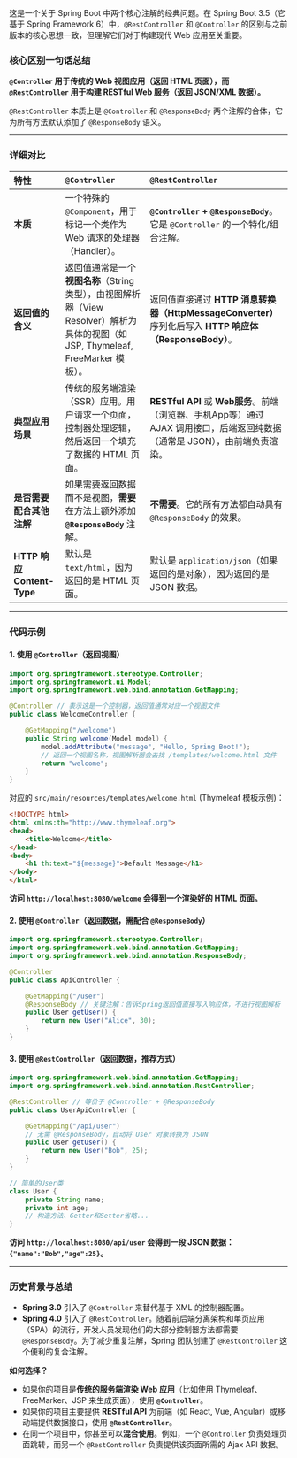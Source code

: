 这是一个关于 Spring Boot 中两个核心注解的经典问题。在 Spring Boot 3.5（它基于 Spring Framework 6）中，`@RestController` 和 `@Controller` 的区别与之前版本的核心思想一致，但理解它们对于构建现代 Web 应用至关重要。

### 核心区别一句话总结

**`@Controller` 用于传统的 Web 视图应用（返回 HTML 页面），而 `@RestController` 用于构建 RESTful Web 服务（返回 JSON/XML 数据）。**

`@RestController` 本质上是 `@Controller` 和 `@ResponseBody` 两个注解的合体，它为所有方法默认添加了 `@ResponseBody` 语义。

---

### 详细对比

| 特性 | `@Controller` | `@RestController` |
| :--- | :--- | :--- |
| **本质** | 一个特殊的 `@Component`，用于标记一个类作为 Web 请求的处理器（Handler）。 | **`@Controller` + `@ResponseBody`**。它是 `@Controller` 的一个特化/组合注解。 |
| **返回值的含义** | 返回值通常是一个**视图名称**（String 类型），由视图解析器（View Resolver）解析为具体的视图（如 JSP, Thymeleaf, FreeMarker 模板）。 | 返回值直接通过 **HTTP 消息转换器（HttpMessageConverter）** 序列化后写入 **HTTP 响应体（ResponseBody）**。 |
| **典型应用场景** | 传统的服务端渲染（SSR）应用。用户请求一个页面，控制器处理逻辑，然后返回一个填充了数据的 HTML 页面。 | **RESTful API** 或 **Web服务**。前端（浏览器、手机App等）通过 AJAX 调用接口，后端返回纯数据（通常是 JSON），由前端负责渲染。 |
| **是否需要配合其他注解** | 如果需要返回数据而不是视图，**需要**在方法上额外添加 **`@ResponseBody`** 注解。 | **不需要**。它的所有方法都自动具有 `@ResponseBody` 的效果。 |
| **HTTP 响应 Content-Type** | 默认是 `text/html`，因为返回的是 HTML 页面。 | 默认是 `application/json`（如果返回的是对象），因为返回的是 JSON 数据。 |

---

### 代码示例

#### 1. 使用 `@Controller`（返回视图）
```java
import org.springframework.stereotype.Controller;
import org.springframework.ui.Model;
import org.springframework.web.bind.annotation.GetMapping;

@Controller // 表示这是一个控制器，返回值通常对应一个视图文件
public class WelcomeController {

    @GetMapping("/welcome")
    public String welcome(Model model) {
        model.addAttribute("message", "Hello, Spring Boot!");
        // 返回一个视图名称，视图解析器会去找 /templates/welcome.html 文件
        return "welcome"; 
    }
}
```
对应的 `src/main/resources/templates/welcome.html` (Thymeleaf 模板示例)：
```html
<!DOCTYPE html>
<html xmlns:th="http://www.thymeleaf.org">
<head>
    <title>Welcome</title>
</head>
<body>
    <h1 th:text="${message}">Default Message</h1>
</body>
</html>
```
**访问 `http://localhost:8080/welcome` 会得到一个渲染好的 HTML 页面。**

#### 2. 使用 `@Controller`（返回数据，需配合 `@ResponseBody`）
```java
import org.springframework.stereotype.Controller;
import org.springframework.web.bind.annotation.GetMapping;
import org.springframework.web.bind.annotation.ResponseBody;

@Controller
public class ApiController {

    @GetMapping("/user")
    @ResponseBody // 关键注解：告诉Spring返回值直接写入响应体，不进行视图解析
    public User getUser() {
        return new User("Alice", 30);
    }
}
```

#### 3. 使用 `@RestController`（返回数据，推荐方式）
```java
import org.springframework.web.bind.annotation.GetMapping;
import org.springframework.web.bind.annotation.RestController;

@RestController // 等价于 @Controller + @ResponseBody
public class UserApiController {

    @GetMapping("/api/user")
    // 无需 @ResponseBody，自动将 User 对象转换为 JSON
    public User getUser() {
        return new User("Bob", 25);
    }
}

// 简单的User类
class User {
    private String name;
    private int age;
    // 构造方法、Getter和Setter省略...
}
```
**访问 `http://localhost:8080/api/user` 会得到一段 JSON 数据：`{"name":"Bob","age":25}`。**

---

### 历史背景与总结

*   **Spring 3.0** 引入了 `@Controller` 来替代基于 XML 的控制器配置。
*   **Spring 4.0** 引入了 `@RestController`。随着前后端分离架构和单页应用（SPA）的流行，开发人员发现他们的大部分控制器方法都需要 `@ResponseBody`。为了减少重复注解，Spring 团队创建了 `@RestController` 这个便利的复合注解。

**如何选择？**

*   如果你的项目是**传统的服务端渲染 Web 应用**（比如使用 Thymeleaf、FreeMarker、JSP 来生成页面），使用 **`@Controller`**。
*   如果你的项目主要提供 **RESTful API** 为前端（如 React, Vue, Angular）或移动端提供数据接口，使用 **`@RestController`**。
*   在同一个项目中，你甚至可以**混合使用**。例如，一个 `@Controller` 负责处理页面跳转，而另一个 `@RestController` 负责提供该页面所需的 Ajax API 数据。